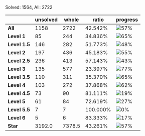 Solved: 1564, All: 2722

| |unsolved|whole|ratio|progress|
|----|----|----|----|----|
|**All**| 1158 | 2722 | 42.542%| ![57%](https://progress-bar.dev/57?title=All) |
|**Level 1**| 85 | 244 | 34.836%| ![65%](https://progress-bar.dev/65?title=Level+1++)|
|**Level 1.5**| 146 | 282 | 51.773%| ![48%](https://progress-bar.dev/48?title=Level+1.5)|
|**Level 2**| 197 | 436 | 45.183%| ![55%](https://progress-bar.dev/55?title=Level+2++)|
|**Level 2.5**| 236 | 413 | 57.143%| ![43%](https://progress-bar.dev/43?title=Level+2.5)|
|**Level 3**| 135 | 577 | 23.397%| ![77%](https://progress-bar.dev/77?title=Level+3++)|
|**Level 3.5**| 110 | 311 | 35.370%| ![65%](https://progress-bar.dev/65?title=Level+3.5)|
|**Level 4**| 103 | 272 | 37.868%| ![62%](https://progress-bar.dev/62?title=Level+4++)|
|**Level 4.5**| 73 | 90 | 81.111%| ![19%](https://progress-bar.dev/19?title=Level+4.5)|
|**Level 5**| 61 | 84 | 72.619%| ![27%](https://progress-bar.dev/27?title=Level+5++)|
|**Level 5.5**| 7 | 7 | 100.000%| ![0%](https://progress-bar.dev/0?title=Level+5.5)|
|**Level 6**| 5 | 6 | 83.333%| ![17%](https://progress-bar.dev/17?title=Level+6++)|
|**Star**|3192.0 | 7378.5 |43.261%| ![57%](https://progress-bar.dev/57?title=Star) |
